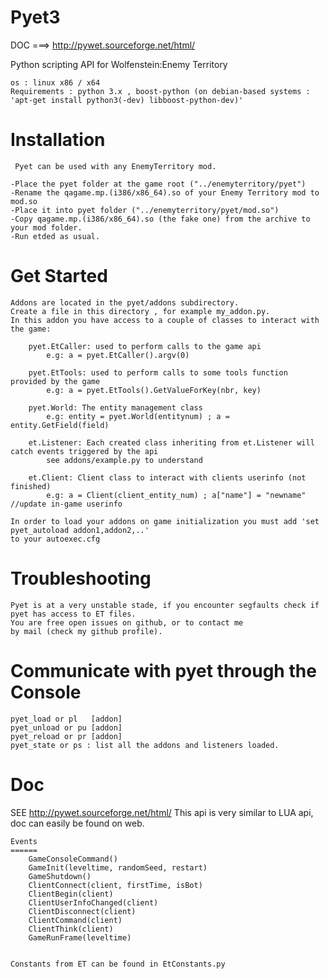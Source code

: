 Pyet3
=====

DOC   ===> http://pywet.sourceforge.net/html/

Python scripting API for Wolfenstein:Enemy Territory 

    os : linux x86 / x64
    Requirements : python 3.x , boost-python (on debian-based systems : 'apt-get install python3(-dev) libboost-python-dev)'


Installation
============

     Pyet can be used with any EnemyTerritory mod.

    -Place the pyet folder at the game root ("../enemyterritory/pyet")
    -Rename the qagame.mp.(i386/x86_64).so of your Enemy Territory mod to mod.so
    -Place it into pyet folder ("../enemyterritory/pyet/mod.so")
    -Copy qagame.mp.(i386/x86_64).so (the fake one) from the archive to your mod folder.
    -Run etded as usual.
    
    
Get Started
===========

    Addons are located in the pyet/addons subdirectory.
    Create a file in this directory , for example my_addon.py.
    In this addon you have access to a couple of classes to interact with the game:
    
        pyet.EtCaller: used to perform calls to the game api 
            e.g: a = pyet.EtCaller().argv(0)
            
        pyet.EtTools: used to perform calls to some tools function provided by the game 
            e.g: a = pyet.EtTools().GetValueForKey(nbr, key)
            
        pyet.World: The entity management class 
            e.g: entity = pyet.World(entitynum) ; a = entity.GetField(field)
            
        et.Listener: Each created class inheriting from et.Listener will catch events triggered by the api
            see addons/example.py to understand
        
        et.Client: Client class to interact with clients userinfo (not finished)
            e.g: a = Client(client_entity_num) ; a["name"] = "newname" //update in-game userinfo
            
    In order to load your addons on game initialization you must add 'set pyet_autoload addon1,addon2,..'
    to your autoexec.cfg
    


Troubleshooting
================

    Pyet is at a very unstable stade, if you encounter segfaults check if pyet has access to ET files.
    You are free open issues on github, or to contact me 
    by mail (check my github profile).
       
Communicate with pyet through the Console
========

    pyet_load or pl   [addon]
    pyet_unload or pu [addon]
    pyet_reload or pr [addon]
    pyet_state or ps : list all the addons and listeners loaded.
  
Doc
======
SEE http://pywet.sourceforge.net/html/
This api is very similar to LUA api, doc can easily be found on web.

    Events
    ======
        GameConsoleCommand()
        GameInit(leveltime, randomSeed, restart)
        GameShutdown()
        ClientConnect(client, firstTime, isBot)
        ClientBegin(client)
        ClientUserInfoChanged(client)
        ClientDisconnect(client)
        ClientCommand(client)
        ClientThink(client)
        GameRunFrame(leveltime)
        
         
    Constants from ET can be found in EtConstants.py    
        
        
    
        
    
    
